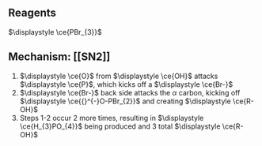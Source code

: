 ## Reagents
$\displaystyle \ce{PBr_{3}}$
## Mechanism: [[SN2]]
1. $\displaystyle \ce{O}$ from $\displaystyle \ce{OH}$ attacks $\displaystyle \ce{P}$, which kicks off a $\displaystyle \ce{Br-}$
2. $\displaystyle \ce{Br-}$ back side attacks the $\displaystyle \alpha$ carbon, kicking off $\displaystyle \ce{{}^{-}O-PBr_{2}}$ and creating $\displaystyle \ce{R-OH}$
3. Steps 1-2 occur 2 more times, resulting in $\displaystyle \ce{H_{3}PO_{4}}$ being produced and 3 total $\displaystyle \ce{R-OH}$